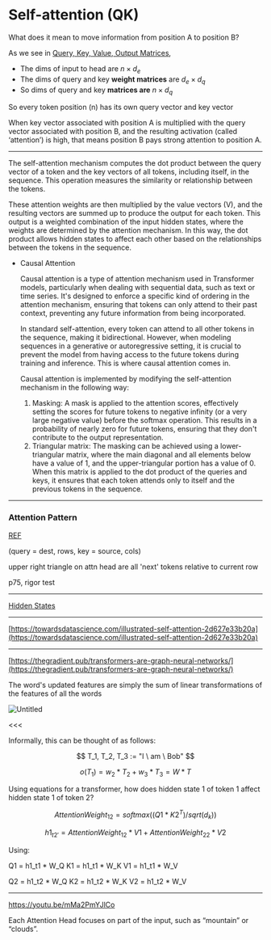 # Self-attention (QK)

What does it mean to move information from position A to position B?

As we see in [Query, Key, Value, Output Matrices](Query,%20Key,%20Value,%20Output%20Matrices%20fe92464f6ee24068b6aaa56bb85e903e.md), 

- The dims of input to head are $n \times d_e$
- The dims of query and key **weight matrices** are $d_e \times d_q$
- So dims of query and key **matrices are** $n \times d_q$

So every token position (n) has its own query vector and key vector

When key vector associated with position A is multiplied with the query vector associated with position B, and the resulting activation (called ‘attention’) is high, that means position B pays strong attention to position A.

---

The self-attention mechanism computes the dot product between the query vector of a token and the key vectors of all tokens, including itself, in the sequence. This operation measures the similarity or relationship between the tokens.

These attention weights are then multiplied by the value vectors (V), and the resulting vectors are summed up to produce the output for each token. This output is a weighted combination of the input hidden states, where the weights are determined by the attention mechanism. In this way, the dot product allows hidden states to affect each other based on the relationships between the tokens in the sequence.

- Causal Attention
    
    Causal attention is a type of attention mechanism used in Transformer models, particularly when dealing with sequential data, such as text or time series. It's designed to enforce a specific kind of ordering in the attention mechanism, ensuring that tokens can only attend to their past context, preventing any future information from being incorporated.
    
    In standard self-attention, every token can attend to all other tokens in the sequence, making it bidirectional. However, when modeling sequences in a generative or autoregressive setting, it is crucial to prevent the model from having access to the future tokens during training and inference. This is where causal attention comes in.
    
    Causal attention is implemented by modifying the self-attention mechanism in the following way:
    
    1. Masking: A mask is applied to the attention scores, effectively setting the scores for future tokens to negative infinity (or a very large negative value) before the softmax operation. This results in a probability of nearly zero for future tokens, ensuring that they don't contribute to the output representation.
    2. Triangular matrix: The masking can be achieved using a lower-triangular matrix, where the main diagonal and all elements below have a value of 1, and the upper-triangular portion has a value of 0. When this matrix is applied to the dot product of the queries and keys, it ensures that each token attends only to itself and the previous tokens in the sequence.
    

---

### Attention Pattern

[REF](https://colab.research.google.com/drive/1br5wc-GQWaExgUnDIZcDarZ_zaBB-NYX#scrollTo=AmI77qenHSqU)

(query = dest, rows, key = source, cols)

upper right triangle on attn head are all 'next' tokens relative to current row

p75, rigor test

---

[Hidden States](../Hidden%20States%20db3887268cff4dbebb92c9f61ad52485.md)

---

[https://towardsdatascience.com/illustrated-self-attention-2d627e33b20a](https://towardsdatascience.com/illustrated-self-attention-2d627e33b20a)

---

[https://thegradient.pub/transformers-are-graph-neural-networks/](https://thegradient.pub/transformers-are-graph-neural-networks/)

The word's updated features are simply the sum of linear transformations of the features of all the words

![Untitled](Self-attention%20(QK)%2064a3e43e6ac8491f8a7ddc54a071b903/Untitled.png)

<<<

Informally, this can be thought of as follows:

$$
T_1, T_2, T_3 := "I \ am \ Bob"
$$

$$
o(T_1) = w_2 * T_2 + w_3 * T_3 = W * T
$$

Using equations for a transformer, how does hidden state 1 of token 1 affect hidden state 1 of token 2?

$$
AttentionWeight_{12} = softmax((Q1 * K2^T) / sqrt(d_k))
$$

$$
h1_{t2'} = AttentionWeight_{12} * V1 + AttentionWeight_{22} * V2
$$

Using:

Q1 = h1_t1 * W_Q
K1 = h1_t1 * W_K
V1 = h1_t1 * W_V

Q2 = h1_t2 * W_Q
K2 = h1_t2 * W_K
V2 = h1_t2 * W_V

---

https://youtu.be/mMa2PmYJlCo

Each Attention Head focuses on part of the input, such as “mountain” or “clouds”.